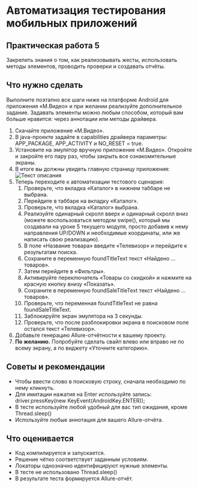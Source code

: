 # Автоматизация тестирования мобильных приложений

## Практическая работа 5 

Закрепить знания о том, как реализовывать жесты, использовать методы
элементов, проводить проверки и создавать отчёты.

## Что нужно сделать

Выполните поэтапно все шаги ниже на платформе Android для приложения
«М.Видео» и при желании реализуйте дополнительное задание.
Задавать элементы можно любым способом, который вам больше нравится:
через аннотации или методы драйвера.

1. Скачайте приложение «М.Видео».
2. В java-проекте задайте в capabilities драйвера параметры:
APP_PACKAGE, APP_ACTIVITY и NO_RESET = true.
3. Установите на эмулятор вручную приложение «М.Видео». Откройте и
закройте его пару раз, чтобы закрыть все ознакомительные экраны.
4. В итоге вы должны увидеть главную страницу приложения:
![Текст описания](https://drive.google.com/file/d/1ZCsP2NDvCHPr1lIUv0sbdtKL2wcjCGfY/view?usp=sharing)
6. Теперь переходите к автоматизации тестового сценария:
   1. Проверьте, что вкладка «Каталог» в нижнем таббаре не выбрана.
   2. Перейдите в таббаре на вкладку «Каталог».
   3. Проверьте, что вкладка «Каталог» выбрана.
   4. Реализуйте одинарный скролл вверх и одинарный скролл вниз
(можете воспользоваться методом swipe(), который мы создавали
на уроке 5 текущего модуля, просто добавив к нему направления
UP/DOWN и необходимые координаты, или же написать свою
реализацию).
   5. В поле «Название товара» введите «Телевизор» и перейдите к
результатам поиска.
   6. Сохраните в переменную foundTitleText текст «Найдено …
товаров».
   7. Затем перейдите в «Фильтры».
   8. Активируйте переключатель «Товары со скидкой» и нажмите на
красную кнопку внизу «Показать».
   9. Сохраните в переменную foundSaleTitleText текст «Найдено …
товаров».
   10. Проверьте, что переменная foundTitleText не равна
foundSaleTitleText.
   11. Заблокируйте экран эмулятора на 3 секунды.
   12. Проверьте, что после разблокировки экрана в поисковом поле
остался текст «Телевизор».
7. Добавьте генерацию Allure-отчётности к вашему проекту.
8. **По желанию.** Попробуйте сделать свайп влево или вправо не по всему
экрану, а по виджету «Уточните категорию».

## Советы и рекомендации

   - Чтобы ввести слово в поисковую строку, сначала необходимо по нему
кликнуть.
   - Для имитации нажатия на Enter используйте запись: driver.pressKey(new
KeyEvent(AndroidKey.ENTER));
   - В тесте используйте любой удобный для вас тип ожидания, кроме
Thread.sleep()
   - Используйте любые аннотация для вашего Allure-отчёта.

## Что оценивается

   - Код компилируется и запускается.
   - Решение чётко соответствует заданным условиям.
   - Локаторы однозначно идентифицируют нужные элементы.
   - В тесте не использовано Thread.sleep()
   - В результате теста формируется Allure-отчёт.
